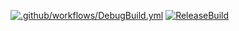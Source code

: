 [![.github/workflows/DebugBuild.yml](https://github.com/oosakiharuki/CG2-00-01/actions/workflows/DebugBuild.yml/badge.svg)](https://github.com/oosakiharuki/CG2-00-01/actions/workflows/DebugBuild.yml)
[![ReleaseBuild](https://github.com/oosakiharuki/CG2-00-01/actions/workflows/ReleaseBuild.yml/badge.svg)](https://github.com/oosakiharuki/CG2-00-01/actions/workflows/ReleaseBuild.yml)
